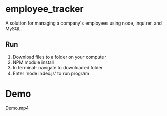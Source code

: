 # employee_tracker
A solution for managing a company's employees using node, inquirer, and MySQL.

## Run

1. Download files to a folder on your computer  
2. NPM module install
3. In terminal- navigate to downloaded folder
4. Enter 'node index.js' to run program

# Demo

Demo.mp4
